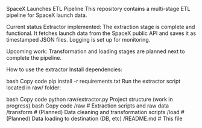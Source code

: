 SpaceX Launches ETL Pipeline
This repository contains a multi-stage ETL pipeline for SpaceX launch data.

Current status
Extractor implemented:
The extraction stage is complete and functional. It fetches launch data from the SpaceX public API and saves it as timestamped JSON files. Logging is set up for monitoring.

Upcoming work:
Transformation and loading stages are planned next to complete the pipeline.

How to use the extractor
Install dependencies:

bash
Copy code
pip install -r requirements.txt
Run the extractor script located in raw/ folder:

bash
Copy code
python raw/extractor.py
Project structure (work in progress)
bash
Copy code
/raw          # Extraction scripts and raw data
/transform    # (Planned) Data cleaning and transformation scripts
/load         # (Planned) Data loading to destination (DB, etc)
/README.md    # This file
